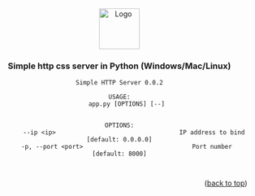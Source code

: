 
<a name="Simple http server"></a>
<br />
<div align="center">
  <a href="https://github.com/github_username/repo_name">
    <img src="favicon.ico" alt="Logo" width="80" height="80">
  </a>

<h3>Simple http css server in Python (Windows/Mac/Linux)</h3>


```
Simple HTTP Server 0.0.2

USAGE:
    app.py [OPTIONS] [--]


OPTIONS:
        --ip <ip>                                  IP address to bind [default: 0.0.0.0]
    -p, --port <port>                              Port number [default: 8000]



```


<p align="right">(<a href="#readme-top">back to top</a>)</p>



